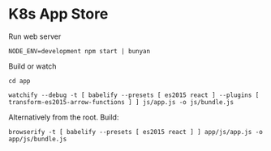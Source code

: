 # K8s App Store


Run web server

	NODE_ENV=development npm start | bunyan


Build or watch


	cd app

	watchify --debug -t [ babelify --presets [ es2015 react ] --plugins [ transform-es2015-arrow-functions ] ] js/app.js -o js/bundle.js

Alternatively from the root. Build:

	browserify -t [ babelify --presets [ es2015 react ] ] app/js/app.js -o app/js/bundle.js

